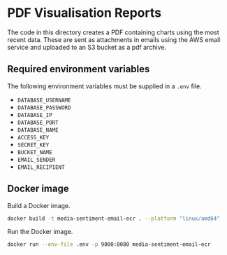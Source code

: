 # PDF Visualisation Reports

The code in this directory creates a PDF containing charts using the most recent data. These are sent as attachments in emails using the AWS email service and uploaded to an S3 bucket as a pdf archive.

## Required environment variables

The following environment variables must be supplied in a `.env` file.

- `DATABASE_USERNAME`
- `DATABASE_PASSWORD`
- `DATABASE_IP`
- `DATABASE_PORT`
- `DATABASE_NAME`
- `ACCESS_KEY`
- `SECRET_KEY`
- `BUCKET_NAME`
- `EMAIL_SENDER`
- `EMAIL_RECIPIENT`

## Docker image

Build a Docker image.

```sh
docker build -t media-sentiment-email-ecr . --platform "linux/amd64"
```

Run the Docker image.

```sh
docker run --env-file .env -p 9000:8080 media-sentiment-email-ecr
```
